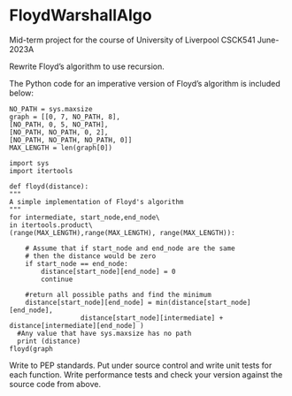 # FloydWarshallAlgo
Mid-term project for the course of University of Liverpool CSCK541 June-2023A

Rewrite Floyd’s algorithm to use recursion.

The Python code for an imperative version of Floyd’s algorithm is included below:

    NO_PATH = sys.maxsize
    graph = [[0, 7, NO_PATH, 8],
    [NO_PATH, 0, 5, NO_PATH],
    [NO_PATH, NO_PATH, 0, 2],
    [NO_PATH, NO_PATH, NO_PATH, 0]]
    MAX_LENGTH = len(graph[0])

    import sys
    import itertools

    def floyd(distance):
    """
    A simple implementation of Floyd's algorithm
    """
    for intermediate, start_node,end_node\
    in itertools.product\
    (range(MAX_LENGTH),range(MAX_LENGTH), range(MAX_LENGTH)):
      
        # Assume that if start_node and end_node are the same
        # then the distance would be zero
        if start_node == end_node:
            distance[start_node][end_node] = 0
            continue

        #return all possible paths and find the minimum
        distance[start_node][end_node] = min(distance[start_node][end_node],
                      distance[start_node][intermediate] + distance[intermediate][end_node] )
      #Any value that have sys.maxsize has no path
      print (distance)
    floyd(graph

Write to PEP standards. Put under source control and write unit tests for each function. Write performance tests and check your version against the source code from above.

